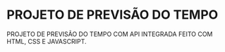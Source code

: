 # PROJETO DE PREVISÃO DO TEMPO
 
PROJETO DE PREVISÃO DO TEMPO COM API INTEGRADA FEITO COM HTML, CSS E JAVASCRIPT.
